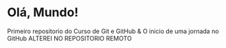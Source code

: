 # Olá, Mundo!

 Primeiro repositorio do Curso de Git e GitHub
                        &
O inicio de uma jornada no GitHub
ALTEREI NO REPOSITORIO REMOTO
